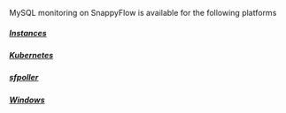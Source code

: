 MySQL monitoring on SnappyFlow is available for the following platforms

##### [Instances](/docs/integrations/mysql/mysql_instances)

##### [Kubernetes](/docs/integrations/mysql/mysql_kubernetes)

##### [sfpoller](/docs/integrations/mysql/mysql_sfpoller)

##### [Windows](/docs/integrations/mysql/mysql_windows)

